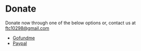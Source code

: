 # Donate

Donate now through one of the below options or, contact us at [ftc10298@gmail.com](mailto:ftc10298@gmail.com)

- [Gofundme](https://www.gofundme.com/f/fundraiser-for-brain-stormz-robotics-team/donate)
- [Paypal](https://paypal.com)